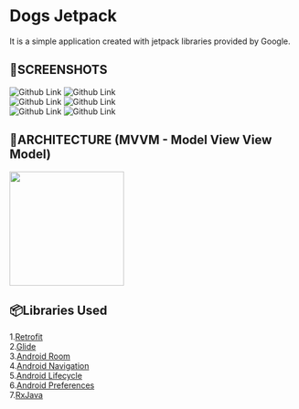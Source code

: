 # Dogs Jetpack
It is a simple application created with jetpack libraries provided by Google.

## 📸SCREENSHOTS
![Github Link](https://github.com/BatuhanAydonerDev/DogsJetpack/blob/master/Screenshots/screenshots1.png)
![Github Link](https://github.com/BatuhanAydonerDev/DogsJetpack/blob/master/Screenshots/screenshots2.png)<br>
![Github Link](https://github.com/BatuhanAydonerDev/DogsJetpack/blob/master/Screenshots/screenshots3.png)
![Github Link](https://github.com/BatuhanAydonerDev/DogsJetpack/blob/master/Screenshots/screenshots4.png)<br>
![Github Link](https://github.com/BatuhanAydonerDev/DogsJetpack/blob/master/Screenshots/screenshots5.png)
![Github Link](https://github.com/BatuhanAydonerDev/DogsJetpack/blob/master/Screenshots/screenshots6.png)


## 📐ARCHITECTURE (MVVM - Model View View Model)<br>
<img src="https://encrypted-tbn0.gstatic.com/images?q=tbn:ANd9GcTbE8qtT3T6B5tJE0oFxhT_0JWyrvxteBRYb21ymU3_NQ&s" width="200" height="200"/>


## 📦Libraries Used
1.[Retrofit](http://square.github.io/retrofit/)<br>
2.[Glide](https://github.com/bumptech/glide)<br>
3.[Android Room](https://developer.android.com/topic/libraries/architecture/room)<br>
4.[Android Navigation](https://developer.android.com/guide/navigation)<br>
5.[Android Lifecycle](https://developer.android.com/jetpack/androidx/releases/lifecycle)<br>
6.[Android Preferences](https://developer.android.com/guide/topics/ui/settings)<br>
7.[RxJava](https://github.com/ReactiveX/RxAndroid)
